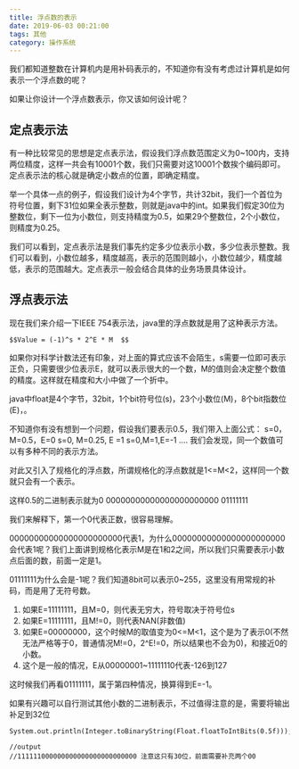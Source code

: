 ```yaml
---
title: 浮点数的表示
date: 2019-06-03 00:21:00
tags: 其他
category: 操作系统
---
```


我们都知道整数在计算机内是用补码表示的，不知道你有没有考虑过计算机是如何表示一个浮点数的呢？

如果让你设计一个浮点数表示，你又该如何设计呢？

## 定点表示法
有一种比较常见的思想是定点表示法，假设我们浮点数范围定义为0~100内，支持两位精度，这样一共会有10001个数，我们只需要对这10001个数挨个编码即可。定点表示法的核心就是确定小数点的位置，即确定精度。

<!--more-->

举一个具体一点的例子，假设我们设计为4个字节，共计32bit，我们一个首位为符号位置，剩下31位如果全表示整数，则就是java中的int。如果我们假定30位为整数位，剩下一位为小数位，则支持精度为0.5，如果29个整数位，2个小数位，则精度为0.25。

我们可以看到，定点表示法是我们事先约定多少位表示小数，多少位表示整数。我们可以看到，小数位越多，精度越高，表示的范围则越小，小数位越少，精度越低，表示的范围越大。定点表示一般会结合具体的业务场景具体设计。

## 浮点表示法
现在我们来介绍一下IEEE 754表示法，java里的浮点数就是用了这种表示方法。

```mathjax!
$$Value = (-1)^s * 2^E * M  $$
```
如果你对科学计数法还有印象，对上面的算式应该不会陌生，s需要一位即可表示正负，只需要很少位表示E，就可以表示很大的一个数，M的值则会决定整个数值的精度。这样就在精度和大小中做了一个折中。
 
 java中float是4个字节，32bit，1个bit符号位(s)，23个小数位(M)，8个bit指数位(E)，。
 
 不知道你有没有想到一个问题，假设我们要表示0.5，我们带入上面公式：
 s=0，M=0.5，E=0
 s=0, M=0.25, E =1
 s=0,M=1,E=-1
 ....
 我们会发现，同一个数值可以有多种不同的表示方法。
 
 对此又引入了规格化的浮点数，所谓规格化的浮点数就是1<=M<2，这样同一个数就只会有一个表示。
 
这样0.5的二进制表示就为0 00000000000000000000000 01111111 

我们来解释下，第一个0代表正数，很容易理解。

00000000000000000000000代表1，为什么00000000000000000000000会代表1呢？我们上面讲到规格化表示M是在1和2之间，所以我们只需要表示小数点后面的数，前面一定是1。

01111111为什么会是-1呢？我们知道8bit可以表示0~255，这里没有用常规的补码，而是用了无符号数。

1. 如果E=11111111，且M=0，则代表无穷大，符号取决于符号位s
2. 如果E=11111111，且M!=0，则代表NAN(非数值)
3. 如果E=00000000，这个时候M的取值变为0<=M<1，这个是为了表示0(不然无法严格等于0，普通情况M!=0，2^E!=0，所以结果也不会为0)，和接近0的小数。
4. 这个是一般的情况，E从00000001~11111110代表-126到127

这时候我们再看01111111，属于第四种情况，换算得到E=-1。

如果有兴趣可以自行测试其他小数的二进制表示，不过值得注意的是，需要将输出补足到32位
```
System.out.println(Integer.toBinaryString(Float.floatToIntBits(0.5f)));

//output 
//111111000000000000000000000000 注意这只有30位，前面需要补充两个00
```
